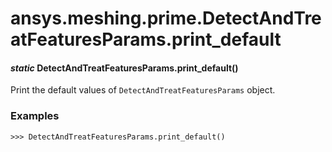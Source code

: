 <a id="ansys-meshing-prime-detectandtreatfeaturesparams-print-default"></a>

# ansys.meshing.prime.DetectAndTreatFeaturesParams.print_default

<a id="ansys.meshing.prime.DetectAndTreatFeaturesParams.print_default"></a>

#### *static* DetectAndTreatFeaturesParams.print_default()

Print the default values of `DetectAndTreatFeaturesParams` object.

### Examples

```pycon
>>> DetectAndTreatFeaturesParams.print_default()
```

<!-- !! processed by numpydoc !! -->
